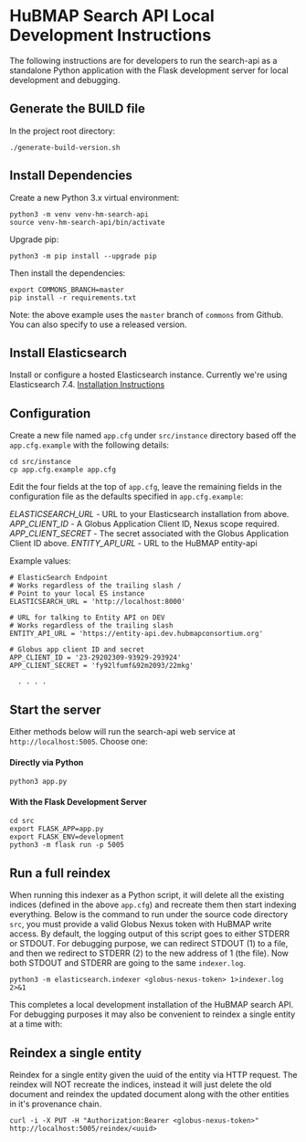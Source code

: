 # HuBMAP Search API Local Development Instructions

The following instructions are for developers to run the search-api as a standalone Python application with the Flask development server for local development and debugging.

## Generate the BUILD file

In the project root directory:

````
./generate-build-version.sh
````

## Install Dependencies

Create a new Python 3.x virtual environment:

````
python3 -m venv venv-hm-search-api
source venv-hm-search-api/bin/activate
````

Upgrade pip:
````
python3 -m pip install --upgrade pip
````

Then install the dependencies:

````
export COMMONS_BRANCH=master
pip install -r requirements.txt
````

Note: the above example uses the `master` branch of `commons` from Github. You can also specify to use a released version.

## Install Elasticsearch

Install or configure a hosted Elasticsearch instance.  Currently we're using Elasticsearch 7.4.  [Installation Instructions](https://www.elastic.co/guide/en/elasticsearch/reference/current/install-elasticsearch.html)

## Configuration

Create a new file named `app.cfg` under `src/instance` directory based off the `app.cfg.example` with the following details:

````
cd src/instance
cp app.cfg.example app.cfg
````

Edit the four fields at the top of `app.cfg`, leave the remaining fields in the configuration file as the defaults specified in `app.cfg.example`:

*ELASTICSEARCH_URL* - URL to your Elasticsearch installation from above.
*APP_CLIENT_ID* - A Globus Application Client ID, Nexus scope required.
*APP_CLIENT_SECRET* - The secret associated with the Globus Application Client ID above.
*ENTITY_API_URL* - URL to the HuBMAP entity-api 

Example values:

````
# ElasticSearch Endpoint
# Works regardless of the trailing slash /
# Point to your local ES instance
ELASTICSEARCH_URL = 'http://localhost:8000'

# URL for talking to Entity API on DEV
# Works regardless of the trailing slash
ENTITY_API_URL = 'https://entity-api.dev.hubmapconsortium.org'

# Globus app client ID and secret
APP_CLIENT_ID = '23-29202309-93929-293924'
APP_CLIENT_SECRET = 'fy92lfumf&92m2093/22mkg'

  . . . .

````

## Start the server

Either methods below will run the search-api web service at `http://localhost:5005`. Choose one:

#### Directly via Python

````
python3 app.py
````

#### With the Flask Development Server

````
cd src
export FLASK_APP=app.py
export FLASK_ENV=development
python3 -m flask run -p 5005
````


## Run a full reindex

When running this indexer as a Python script, it will delete all the existing indices (defined in the above `app.cfg`) and recreate them then start indexing everything. Below is the command to run under the source code directory `src`, you must provide a valid Globus Nexus token with HuBMAP write access.  By default, the logging output of this script goes to either STDERR or STDOUT. For debugging purpose, we can redirect STDOUT (1) to a file, and then we redirect to STDERR (2) to the new address of 1 (the file). Now both STDOUT and STDERR are going to the same `indexer.log`.

````
python3 -m elasticsearch.indexer <globus-nexus-token> 1>indexer.log 2>&1
````

This completes a local development installation of the HuBMAP search API.  For debugging purposes it may also be convenient to reindex a single entity at a time with: 

## Reindex a single entity

Reindex for a single entity given the uuid of the entity via HTTP request.  The reindex will NOT recreate the indices, instead it will just delete the old document and reindex the updated document along with the other entities in it's provenance chain.

````
curl -i -X PUT -H "Authorization:Bearer <globus-nexus-token>" http://localhost:5005/reindex/<uuid>
````
